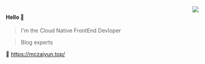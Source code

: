 <img align="right" src="https://github-readme-stats.vercel.app/api?username=PmcFizz&show_icons=true&icon_color=805AD5&text_color=718096&bg_color=ffffff&hide_title=true" />

#### Hello 👏

> I'm the Cloud Native FrontEnd Devloper

> Blog experts 

🔗 https://mczaiyun.top/
